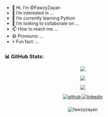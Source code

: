 - 👋 Hi, I’m @FawzyZayan
- 👀 I’m interested in ...
- 🌱 I’m currently learning Python
- 💞️ I’m looking to collaborate on ...
- 📫 How to reach me ...
- 😄 Pronouns: ...
- ⚡ Fun fact: ...

### 📊 GitHub Stats:
<div align="center">
<p> <a href=""> <img align="center" src="https://github-readme-stats.vercel.app/api?username=FawzyZayan&theme=radical&hide_border=false&include_all_commits=false&count_private=false"/> </a>
</p>

<!-- [![fawzy's GitHub stats](https://github-readme-stats.vercel.app/api?username=FawzyZayan&show_icons=true&theme=radical)](https://github.com/fawzyzayan/github-readme-stats) -->

<!-- <p><a href=""><img align="center" src="https://github-readme-streak-stats.herokuapp.com/?user=FawzyZayan&theme=radical&hide_border=false"/> </a></p> -->

<p>
<a href="https://github.com/FawzyZayan">
    <img src="https://github-readme-streak-stats.herokuapp.com/?user=FawzyZayan&theme=dark&background=0D1117&stroke=0000&ring=58A6FF&fire=58A6FF&currStreakNum=58A6FF&sideNums=58A6FF&currStreakLabel=58A6FF&sideLabels=58A6FF&dates=58A6FF">
</a></p>

<p><a href=""><img align="center" src="https://github-readme-stats-sigma-five.vercel.app/api/top-langs/?username=FawzyZayan&theme=react&line_height=40&hide=css""/> </a></p>

<!-- [![Top Langs](https://github-readme-stats.vercel.app/api/top-langs/?username=FawzyZayan&layout=compact&theme=radical)](https://github.com/fawzyzayan/github-readme-stats) -->

<div align="center">
<a href="https://github.com/FawzyZayan" target="_blank">
<img src=https://img.shields.io/badge/github-%2324292e.svg?&style=for-the-badge&logo=github&logoColor=white alt=github style="margin-bottom: 10px;" />
</a>
<a href="https://www.linkedin.com/in/" target="_blank">
<img src=https://img.shields.io/badge/linkedin-%231E77B5.svg?&style=for-the-badge&logo=linkedin&logoColor=white alt=linkedin style="margin-bottom: 10px;" />
</a>
<p align="center"> <img src="https://komarev.com/ghpvc/?username=FawzyZayan&label=Profile%20views&color=0e75b6&style=flat" alt="fawzyzayan" /> </p>
</div>

<!--
**FawzyZayan/FawzyZayan** is a ✨ _special_ ✨ repository because its `README.md` (this file) appears on your GitHub profile.

Here are some ideas to get you started:

- 🔭 I’m currently working on ...
- 🌱 I’m currently learning ...
- 👯 I’m looking to collaborate on ...
- 🤔 I’m looking for help with ...
- 💬 Ask me about ...
- 📫 How to reach me: ...
- 😄 Pronouns: ...
- ⚡ Fun fact: ...
-->
